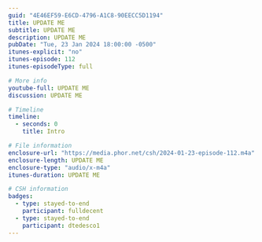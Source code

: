 ```yaml
---
guid: "4E46EF59-E6CD-4796-A1C8-90EECC5D1194"
title: UPDATE ME
subtitle: UPDATE ME
description: UPDATE ME 
pubDate: "Tue, 23 Jan 2024 18:00:00 -0500"
itunes-explicit: "no"
itunes-episode: 112
itunes-episodeType: full

# More info
youtube-full: UPDATE ME
discussion: UPDATE ME

# Timeline
timeline:
  - seconds: 0
    title: Intro

# File information
enclosure-url: "https://media.phor.net/csh/2024-01-23-episode-112.m4a"
enclosure-length: UPDATE ME
enclosure-type: "audio/x-m4a"
itunes-duration: UPDATE ME

# CSH information
badges:
  - type: stayed-to-end
    participant: fulldecent
  - type: stayed-to-end
    participant: dtedesco1
---
```

